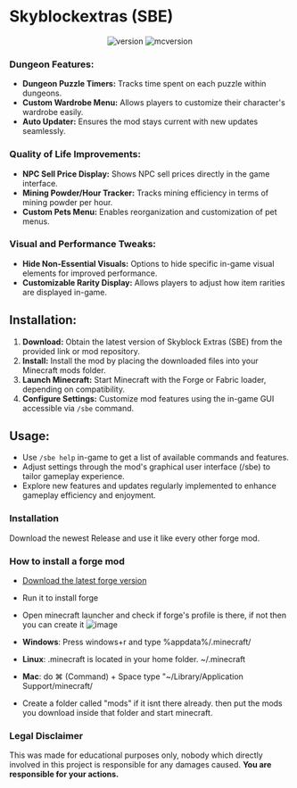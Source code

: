 # Skyblockextras (SBE)
<div align="center">
  <a target="_blank">
    <img alt="version" src="https://img.shields.io/github/v/release/Quantizr/DungeonRoomsMod?color=%239f00ff&style=for-the-badge" />
  </a>
  <a target="_blank">
    <img alt="mcversion" src="https://img.shields.io/badge/MC%20Version-1.8.9-blue?color=%239f00ff&style=for-the-badge" />
  </a>
</div>

### Dungeon Features:
- **Dungeon Puzzle Timers:** Tracks time spent on each puzzle within dungeons.
- **Custom Wardrobe Menu:** Allows players to customize their character's wardrobe easily.
- **Auto Updater:** Ensures the mod stays current with new updates seamlessly.

### Quality of Life Improvements:
- **NPC Sell Price Display:** Shows NPC sell prices directly in the game interface.
- **Mining Powder/Hour Tracker:** Tracks mining efficiency in terms of mining powder per hour.
- **Custom Pets Menu:** Enables reorganization and customization of pet menus.

### Visual and Performance Tweaks:
- **Hide Non-Essential Visuals:** Options to hide specific in-game visual elements for improved performance.
- **Customizable Rarity Display:** Allows players to adjust how item rarities are displayed in-game.

## Installation:

1. **Download:** Obtain the latest version of Skyblock Extras (SBE) from the provided link or mod repository.
2. **Install:** Install the mod by placing the downloaded files into your Minecraft mods folder.
3. **Launch Minecraft:** Start Minecraft with the Forge or Fabric loader, depending on compatibility.
4. **Configure Settings:** Customize mod features using the in-game GUI accessible via `/sbe` command.

## Usage:

- Use `/sbe help` in-game to get a list of available commands and features.
- Adjust settings through the mod's graphical user interface (/sbe) to tailor gameplay experience.
- Explore new features and updates regularly implemented to enhance gameplay efficiency and enjoyment.


### Installation

Download the newest Release and use it like every other forge mod.

### How to install a forge mod
- [Download the latest forge version](http://files.minecraftforge.net/maven/net/minecraftforge/forge/index_1.8.9.html "Download Forge")
- Run it to install forge  

- Open minecraft launcher and check if forge's profile is there, if not then you can create it ![image](https://user-images.githubusercontent.com/74936369/111808098-b8d7bf00-88e4-11eb-8a2d-60e93b1406a5.png)
- **Windows**: Press windows+r and type %appdata%/.minecraft/
- **Linux**: .minecraft is located in your home folder. ~/.minecraft
- **Mac**: do ⌘ (Command) + Space type "~/Library/Application Support/minecraft/
- Create a folder called "mods" if it isnt there already. then put the mods you download inside that folder and start minecraft.
                   
### Legal Disclaimer

This was made for educational purposes only, nobody which directly involved in this project is responsible for any damages caused.
**You are responsible for your actions.**
